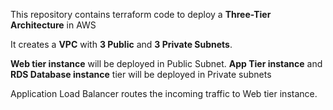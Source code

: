 This repository contains terraform code to deploy a **Three-Tier Architecture** in AWS

It creates a **VPC** with **3 Public** and **3 Private Subnets**. 

**Web tier instance** will be deployed in Public Subnet. **App Tier instance** and **RDS Database instance** tier will be deployed in Private subnets

Application Load Balancer routes the incoming traffic to Web tier instance.
